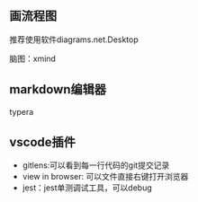 ## 画流程图

推荐使用软件diagrams.net.Desktop

脑图：xmind

## markdown编辑器

typera

## vscode插件

+ gitlens:可以看到每一行代码的git提交记录
+ view in browser: 可以文件直接右键打开浏览器
+ jest：jest单测调试工具，可以debug



